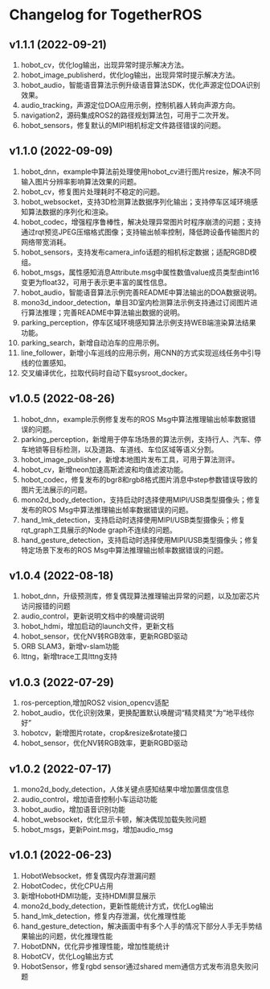 # Changelog for TogetherROS

v1.1.1 (2022-09-21)
------------------

  1. hobot_cv，优化log输出，出现异常时提示解决方法。
  2. hobot_image_publisherd，优化log输出，出现异常时提示解决方法。
  3. hobot_audio，智能语音算法示例升级语音算法SDK，优化声源定位DOA识别效果。
  4. audio_tracking，声源定位DOA应用示例，控制机器人转向声源方向。
  5. navigation2，源码集成ROS2的路径规划算法包，可用于二次开发。
  6. hobot_sensors，修复默认的MIPI相机标定文件路径错误的问题。

v1.1.0 (2022-09-09)
------------------

  1. hobot_dnn，example中算法前处理使用hobot_cv进行图片resize，解决不同输入图片分辨率影响算法效果的问题。
  2. hobot_cv，修复图片处理耗时不稳定的问题。
  3. hobot_websocket，支持3D检测算法数据序列化输出；支持停车区域环境感知算法数据的序列化和渲染。
  4. hobot_codec，增强程序鲁棒性，解决处理异常图片时程序崩溃的问题；支持通过rqt预览JPEG压缩格式图像；支持输出帧率控制，降低跨设备传输图片的网络带宽消耗。
  5. hobot_sensors，支持发布camera_info话题的相机标定数据；适配RGBD模组。
  6. hobot_msgs，属性感知消息Attribute.msg中属性数值value成员类型由int16变更为float32，可用于表示更丰富的属性信息。
  7. hobot_audio，智能语音算法示例完善README中算法输出的DOA数据说明。
  8. mono3d_indoor_detection，单目3D室内检测算法示例支持通过订阅图片进行算法推理；完善README中算法输出数据的说明。
  9. parking_perception，停车区域环境感知算法示例支持WEB端渲染算法结果功能。
  10. parking_search，新增自动泊车的应用示例。
  11. line_follower，新增小车巡线的应用示例，用CNN的方式实现巡线任务中引导线的位置感知。
  12. 交叉编译优化，拉取代码时自动下载sysroot_docker。

v1.0.5 (2022-08-26)
------------------

  1. hobot_dnn，example示例修复发布的ROS Msg中算法推理输出帧率数据错误的问题。
  2. parking_perception，新增用于停车场场景的算法示例，支持行人、汽车、停车地锁等目标检测，以及道路、车道线、车位区域等语义分割。
  3. hobot_image_publisher，新增本地图片发布工具，可用于算法测评。
  4. hobot_cv，新增neon加速高斯滤波和均值滤波功能。
  5. hobot_codec，修复发布的bgr8和rgb8格式图片消息中step参数错误导致的图片无法展示的问题。
  6. mono2d_body_detection，支持启动时选择使用MIPI/USB类型摄像头；修复发布的ROS Msg中算法推理输出帧率数据错误的问题。
  7. hand_lmk_detection，支持启动时选择使用MIPI/USB类型摄像头；修复rqt_graph工具展示的Node graph不连续的问题。
  8. hand_gesture_detection，支持启动时选择使用MIPI/USB类型摄像头；修复特定场景下发布的ROS Msg中算法推理输出帧率数据错误的问题。

v1.0.4 (2022-08-18)
------------------

  1. hobot_dnn，升级预测库，修复偶现算法推理输出异常的问题，以及加密芯片访问报错的问题
  3. audio_control，更新说明文档中的唤醒词说明
  4. hobot_hdmi，增加启动的launch文件，更新文档
  5. hobot_sensor，优化NV转RGB效率，更新RGBD驱动
  6. ORB SLAM3，新增v-slam功能
  7. lttng，新增trace工具lttng支持

v1.0.3 (2022-07-29)
------------------

  1. ros-perception,增加ROS2 vision_opencv适配
  3. hobot_audio，优化识别效果，更换配置默认唤醒词“精灵精灵”为“地平线你好”
  4. hobotcv，新增图片rotate，crop&resize&rotate接口
  5. hobot_sensor，优化NV转RGB效率，更新RGBD驱动

v1.0.2 (2022-07-17)
------------------

  1. mono2d_body_detection，人体关键点感知结果中增加置信度信息
  2. audio_control，增加语音控制小车运动功能
  3. hobot_audio，增加语音识别功能
  4. hobot_websocket，优化显示卡顿，解决偶现加载失败问题
  5. hobot_msgs，更新Point.msg，增加audio_msg

v1.0.1 (2022-06-23)
------------------
  1. HobotWebsocket，修复偶现内存泄漏问题
  2. HobotCodec，优化CPU占用
  3. 新增HobotHDMI功能，支持HDMI屏显展示
  4. mono2d_body_detection，更新性能统计方式，优化Log输出
  5. hand_lmk_detection，修复内存泄漏，优化推理性能
  6. hand_gesture_detection，解决画面中有多个人手的情况下部分人手无手势结果输出的问题，优化推理性能
  7. HobotDNN，优化异步推理性能，增加性能统计
  8. HobotCV，优化Log输出方式
  9. HobotSensor，修复rgbd sensor通过shared mem通信方式发布消息失败问题
 
